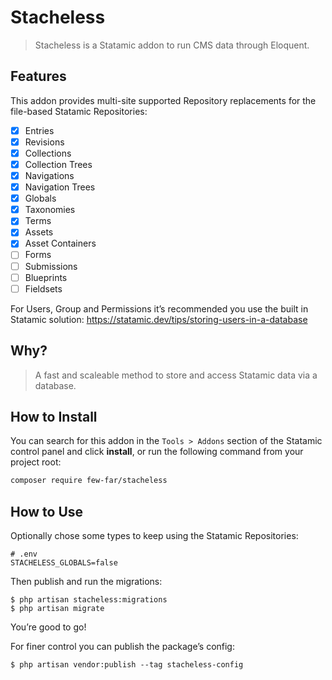 # Stacheless

> Stacheless is a Statamic addon to run CMS data through Eloquent.

## Features

This addon provides multi-site supported Repository replacements for the file-based Statamic Repositories:

- [x] Entries
- [x] Revisions
- [x] Collections
- [x] Collection Trees
- [x] Navigations
- [x] Navigation Trees
- [X] Globals
- [X] Taxonomies
- [X] Terms
- [X] Assets
- [X] Asset Containers
- [ ] Forms
- [ ] Submissions
- [ ] Blueprints
- [ ] Fieldsets

For Users, Group and Permissions it’s recommended you use the built in Statamic solution: https://statamic.dev/tips/storing-users-in-a-database

## Why?

> A fast and scaleable method to store and access Statamic data via a database.

## How to Install

You can search for this addon in the `Tools > Addons` section of the Statamic control panel and click **install**, or run the following command from your project root:

``` bash
composer require few-far/stacheless
```

## How to Use

Optionally chose some types to keep using the Statamic Repositories:

```
# .env
STACHELESS_GLOBALS=false
```

Then publish and run the migrations:

```
$ php artisan stacheless:migrations
$ php artisan migrate
```

You’re good to go!

For finer control you can publish the package’s config:

```
$ php artisan vendor:publish --tag stacheless-config
```
